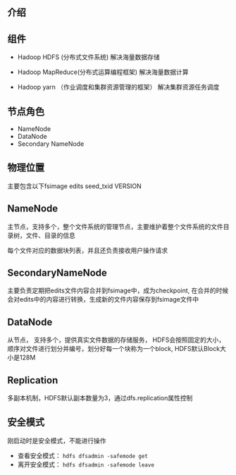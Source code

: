 ## 介绍



## 组件

- Hadoop HDFS (分布式文件系统) 解决海量数据存储

- Hadoop MapReduce(分布式运算编程框架) 解决海量数据计算

- Hadoop yarn （作业调度和集群资源管理的框架） 解决集群资源任务调度



## 节点角色

- NameNode
- DataNode
- Secondary NameNode



## 物理位置

主要包含以下fsimage edits seed_txid VERSION

## NameNode

主节点，支持多个，整个文件系统的管理节点，主要维护着整个文件系统的文件目录树，文件、目录的信息

每个文件对应的数据块列表，并且还负责接收用户操作请求





## SecondaryNameNode

主要负责定期把edits文件内容合并到fsimage中，成为checkpoint, 在合并的时候会对edits中的内容进行转换，生成新的文件内容保存到fsimage文件中



## DataNode

从节点， 支持多个，提供真实文件数据的存储服务， HDFS会按照固定的大小，顺序对文件进行划分并编号，划分好每一个块称为一个block, HDFS默认Block大小是128M



## Replication

多副本机制，HDFS默认副本数量为3，通过dfs.replication属性控制



## 安全模式

刚启动时是安全模式，不能进行操作

- 查看安全模式： `hdfs dfsadmin -safemode get`
- 离开安全模式： `hdfs dfsadmin -safemode leave`
